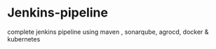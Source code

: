 # Jenkins-pipeline
complete jenkins pipeline using maven , sonarqube, agrocd, docker &amp; kubernetes
